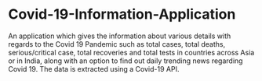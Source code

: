 # Covid-19-Information-Application
An application which gives the information about various details with regards to the Covid 19 Pandemic such as total cases, total deaths, serious/critical case, total recoveries and total tests in countries across Asia or in India, along with an option to find out daily trending news regarding Covid 19. The data is extracted using a Covid-19 API. 
